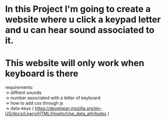 # In this Project I'm going to create a website where u click a keypad letter and u can hear sound associated to it.
# This website will only work when keyboard is there
requirements: <br>
  -> diffrent sounds <br>
  -> number associated with a letter of keyboard <br>
  -> how to add css through js <br>
  -> data-keys ( https://developer.mozilla.org/en-US/docs/Learn/HTML/Howto/Use_data_attributes )
  

